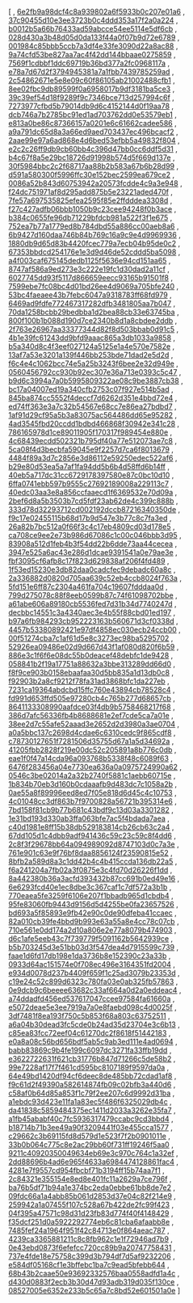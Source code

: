 [
, [6e2fb9a98dcf4c8a939802a6f5933b0c207e01a6](https://github.com/facebook/facebook-android-sdk/commit/6e2fb9a98dcf4c8a939802a6f5933b0c207e01a6)
, [37c90455d10e3ee3723b0c4ddd353a17f2a0a224](https://github.com/facebook/facebook-android-sdk/commit/37c90455d10e3ee3723b0c4ddd353a17f2a0a224)
, [b0012b5a66b76433ad59abcce54ee5114e5df6cb](https://github.com/facebook/facebook-android-sdk/commit/b0012b5a66b76433ad59abcce54ee5114e5df6cb)
, [028d430a3b48d05d0da133f44a0f07b9d72e6789](https://github.com/facebook/facebook-android-sdk/commit/028d430a3b48d05d0da133f44a0f07b9d72e6789)
, [001984c85bbb5ccb7a3df4e33fe3090d22a8ac88](https://github.com/facebook/facebook-android-sdk/commit/001984c85bbb5ccb7a3df4e33fe3090d22a8ac88)
, [9a74cfd53be827aa7ac4f42dd144bbaae0275859](https://github.com/facebook/facebook-android-sdk/commit/9a74cfd53be827aa7ac4f42dd144bbaae0275859)
, [7569f1cdbbf1ddc69719b36bd377a2fc0968117a](https://github.com/facebook/facebook-android-sdk/commit/7569f1cdbbf1ddc69719b36bd377a2fc0968117a)
, [e78a7d67d2f3794945381a7a1fbb7439785259ad](https://github.com/facebook/facebook-android-sdk/commit/e78a7d67d2f3794945381a7a1fbb7439785259ad)
, [2c54862671e5e8e09c60f86105ab21002488cfb1](https://github.com/facebook/facebook-android-sdk/commit/2c54862671e5e8e09c60f86105ab21002488cfb1)
, [8ee02fbc9db89599f0a6958017b9df3181ba5ce3](https://github.com/facebook/facebook-android-sdk/commit/8ee02fbc9db89599f0a6958017b9df3181ba5ce3)
, [39c39ef54d18f9289f9c7346bce713d257994c6f](https://github.com/facebook/facebook-android-sdk/commit/39c39ef54d18f9289f9c7346bce713d257994c6f)
, [7273977cfbd5b79014db9d6c4152144d0f19aa78](https://github.com/facebook/facebook-android-sdk/commit/7273977cfbd5b79014db9d6c4152144d0f19aa78)
, [dcb746a7b2785bc91ed1ad703762dd0e53579eb1](https://github.com/facebook/facebook-android-sdk/commit/dcb746a7b2785bc91ed1ad703762dd0e53579eb1)
, [e813a0be86c87366157a0201e6c61662cadee586](https://github.com/facebook/facebook-android-sdk/commit/e813a0be86c87366157a0201e6c61662cadee586)
, [a9a791dc65d8a3a66ed9aed703437ec496bcacf2](https://github.com/facebook/facebook-android-sdk/commit/a9a791dc65d8a3a66ed9aed703437ec496bcacf2)
, [2aae99e97a6ad868e4d6bed53efbb5a49832f804](https://github.com/facebook/facebook-android-sdk/commit/2aae99e97a6ad868e4d6bed53efbb5a49832f804)
, [e2c2c26ff9db9cb60bb4c396d47bb0cc6ddf5d31](https://github.com/facebook/facebook-android-sdk/commit/e2c2c26ff9db9cb60bb4c396d47bb0cc6ddf5d31)
, [b4c67f8a5e29bc18726d91998b574d5f669d137e](https://github.com/facebook/facebook-android-sdk/commit/b4c67f8a5e29bc18726d91998b574d5f669d137e)
, [30f5984bbc2c2f68717aa88b2b583a67b6b28d99](https://github.com/facebook/facebook-android-sdk/commit/30f5984bbc2c2f68717aa88b2b583a67b6b28d99)
, [d591a580300f5996ffc30e152bec2599ea679ce2](https://github.com/facebook/facebook-android-sdk/commit/d591a580300f5996ffc30e152bec2599ea679ce2)
, [0086a52b843d60753942a20573fcdde4c9a3e948](https://github.com/facebook/facebook-android-sdk/commit/0086a52b843d60753942a20573fcdde4c9a3e948)
, [f24dc751971af8d295add875b5e23221aded470f](https://github.com/facebook/facebook-android-sdk/commit/f24dc751971af8d295add875b5e23221aded470f)
, [7fe57a697535825efea2595f85e2ffdddea3308d](https://github.com/facebook/facebook-android-sdk/commit/7fe57a697535825efea2595f85e2ffdddea3308d)
, [f27c427adfb06bbb1050b9c23cee94248f0b3ace](https://github.com/facebook/facebook-android-sdk/commit/f27c427adfb06bbb1050b9c23cee94248f0b3ace)
, [b384c0655fe96db71229bfdcb981a522f3f1e675](https://github.com/facebook/facebook-android-sdk/commit/b384c0655fe96db71229bfdcb981a522f3f1e675)
, [752ea7b77a1779ed8b784dbd55a886cc00aeb8a6](https://github.com/facebook/facebook-android-sdk/commit/752ea7b77a1779ed8b784dbd55a886cc00aeb8a6)
, [6b9427d160daa746b84b769c16a9c9e4d9969936](https://github.com/facebook/facebook-android-sdk/commit/6b9427d160daa746b84b769c16a9c9e4d9969936)
, [1880db9d65d83b4420fcec779a7ecb04b95de0c2](https://github.com/facebook/facebook-android-sdk/commit/1880db9d65d83b4420fcec779a7ecb04b95de0c2)
, [67353bbdcd254176e1e3d9d46de52cddd5ba5098](https://github.com/facebook/facebook-android-sdk/commit/67353bbdcd254176e1e3d9d46de52cddd5ba5098)
, [a4f003caf675145dedb1125f5636e94cd151aa65](https://github.com/facebook/facebook-android-sdk/commit/a4f003caf675145dedb1125f5636e94cd151aa65)
, [8747af586a9ed273e3c222e19fc1d30dad2a11cf](https://github.com/facebook/facebook-android-sdk/commit/8747af586a9ed273e3c222e19fc1d30dad2a11cf)
, [6027745dd93f5117d866659eecc93165b91501f8](https://github.com/facebook/facebook-android-sdk/commit/6027745dd93f5117d866659eecc93165b91501f8)
, [7599ebe7fc08bc4d01bd26ee4d9069a705bfe240](https://github.com/facebook/facebook-android-sdk/commit/7599ebe7fc08bc4d01bd26ee4d9069a705bfe240)
, [53bc4faeaee43b7febc6047a9318783ff68fd979](https://github.com/facebook/facebook-android-sdk/commit/53bc4faeaee43b7febc6047a9318783ff68fd979)
, [6469ad9fdfe772467317282dfb3481805aa7b047](https://github.com/facebook/facebook-android-sdk/commit/6469ad9fdfe772467317282dfb3481805aa7b047)
, [70da1258bcbb29bedbba1d2bea88cb33e63745ba](https://github.com/facebook/facebook-android-sdk/commit/70da1258bcbb29bedbba1d2bea88cb33e63745ba)
, [800f100b1b088d190d7ce2340b8d1a8cbdee2ddb](https://github.com/facebook/facebook-android-sdk/commit/800f100b1b088d190d7ce2340b8d1a8cbdee2ddb)
, [2f763e26967aa33377344d82f8d503bbab0d91c5](https://github.com/facebook/facebook-android-sdk/commit/2f763e26967aa33377344d82f8d503bbab0d91c5)
, [4b1e39fc61243dd9bfd9aaac865a3db1033a9858](https://github.com/facebook/facebook-android-sdk/commit/4b1e39fc61243dd9bfd9aaac865a3db1033a9858)
, [b5a340d8c4f3eef027124a5125e1a4e570e7582e](https://github.com/facebook/facebook-android-sdk/commit/b5a340d8c4f3eef027124a5125e1a4e570e7582e)
, [13af7a53e3201a139f446bb253bde71dad2e5d2d](https://github.com/facebook/facebook-android-sdk/commit/13af7a53e3201a139f446bb253bde71dad2e5d2d)
, [f6c4e4c1062bcc74e5a25b3243f6bee2e32d949e](https://github.com/facebook/facebook-android-sdk/commit/f6c4e4c1062bcc74e5a25b3243f6bee2e32d949e)
, [0560456792cc930b92ec307e36a713e0393c5c47](https://github.com/facebook/facebook-android-sdk/commit/0560456792cc930b92ec307e36a713e0393c5c47)
, [b9d6c3994a7a0b5995809322ae08c9be3887cb38](https://github.com/facebook/facebook-android-sdk/commit/b9d6c3994a7a0b5995809322ae08c9be3887cb38)
, [bc17a04007ed19a340cfb2753c07f927e514b5ad](https://github.com/facebook/facebook-android-sdk/commit/bc17a04007ed19a340cfb2753c07f927e514b5ad)
, [845ba874cc5552f4deccf7d6262d351e4bbd72e4](https://github.com/facebook/facebook-android-sdk/commit/845ba874cc5552f4deccf7d6262d351e4bbd72e4)
, [ed74ff363e3a7c32b54567e68cc7e86ea27bdbd7](https://github.com/facebook/facebook-android-sdk/commit/ed74ff363e3a7c32b54567e68cc7e86ea27bdbd7)
, [1af91d29cf95a5b3a83075ac564486dd65e95282](https://github.com/facebook/facebook-android-sdk/commit/1af91d29cf95a5b3a83075ac564486dd65e95282)
, [4ad3545fbd20ccdd1bdbd466868f30942e341c28](https://github.com/facebook/facebook-android-sdk/commit/4ad3545fbd20ccdd1bdbd466868f30942e341c28)
, [786165978d1ce89011905f170317f989454e880e](https://github.com/facebook/facebook-android-sdk/commit/786165978d1ce89011905f170317f989454e880e)
, [4c68439ecdd502321b795df40a77e512073ae7c8](https://github.com/facebook/facebook-android-sdk/commit/4c68439ecdd502321b795df40a77e512073ae7c8)
, [5ca08f4d3becbfa59045e9f2257d7ca6f8013679](https://github.com/facebook/facebook-android-sdk/commit/5ca08f4d3becbfa59045e9f2257d7ca6f8013679)
, [4484f89a3d7c2856e3d86112e59250edec522af6](https://github.com/facebook/facebook-android-sdk/commit/4484f89a3d7c2856e3d86112e59250edec522af6)
, [b29e80d53ea5a7af1fa94dd5b6b4d58ffd6b14ff](https://github.com/facebook/facebook-android-sdk/commit/b29e80d53ea5a7af1fa94dd5b6b4d58ffd6b14ff)
, [40eb5a717dc31cc6729178397580e87c0bc10d10](https://github.com/facebook/facebook-android-sdk/commit/40eb5a717dc31cc6729178397580e87c0bc10d10)
, [6ffa0741ebb597b9555c27692189008a229113c7](https://github.com/facebook/facebook-android-sdk/commit/6ffa0741ebb597b9555c27692189008a229113c7)
, [40edc03aa3e8a856ccfaaecd1f6369532e70d09a](https://github.com/facebook/facebook-android-sdk/commit/40edc03aa3e8a856ccfaaecd1f6369532e70d09a)
, [2bef6d8a5b3503b7cd5fdf23ab62de4c399c888b](https://github.com/facebook/facebook-android-sdk/commit/2bef6d8a5b3503b7cd5fdf23ab62de4c399c888b)
, [333d78d32293712cd002192dccb87216340350de](https://github.com/facebook/facebook-android-sdk/commit/333d78d32293712cd002192dccb87216340350de)
, [f9c17e02455115b68d17b9d547e3b77c8c7fa3ed](https://github.com/facebook/facebook-android-sdk/commit/f9c17e02455115b68d17b9d547e3b77c8c7fa3ed)
, [26a82b7bc512a0f66f3c4c17eb4809cd03d178e5](https://github.com/facebook/facebook-android-sdk/commit/26a82b7bc512a0f66f3c4c17eb4809cd03d178e5)
, [ca708ce9ee2e73b986d67086c1c00c046bbb3d95](https://github.com/facebook/facebook-android-sdk/commit/ca708ce9ee2e73b986d67086c1c00c046bbb3d95)
, [83908a512d1feb4b3f54dd22b6dde73aa44cecea](https://github.com/facebook/facebook-android-sdk/commit/83908a512d1feb4b3f54dd22b6dde73aa44cecea)
, [3947e525a6ac43e286d1dcae9391541a0e79ae3e](https://github.com/facebook/facebook-android-sdk/commit/3947e525a6ac43e286d1dcae9391541a0e79ae3e)
, [fbf3095cf6afb8c17f823d629838af206f4fd489](https://github.com/facebook/facebook-android-sdk/commit/fbf3095cf6afb8c17f823d629838af206f4fd489)
, [1f53ed15230e3db82daa0cadcfec9debadc60a8c](https://github.com/facebook/facebook-android-sdk/commit/1f53ed15230e3db82daa0cadcfec9debadc60a8c)
, [2a336882d0820d705aa639c52eb4ccb8024f763a](https://github.com/facebook/facebook-android-sdk/commit/2a336882d0820d705aa639c52eb4ccb8024f763a)
, [5fd151e6ff87c2304a461fa704c19607fdddaa0d](https://github.com/facebook/facebook-android-sdk/commit/5fd151e6ff87c2304a461fa704c19607fdddaa0d)
, [799d275078c88f8eeb0599b87c74f61098702bbe](https://github.com/facebook/facebook-android-sdk/commit/799d275078c88f8eeb0599b87c74f61098702bbe)
, [a61abe606a89180cb5536fed7d31b34d7740247d](https://github.com/facebook/facebook-android-sdk/commit/a61abe606a89180cb5536fed7d31b34d7740247d)
, [decbbc14551c3a4340aec3e4b55f88cbd01ed197](https://github.com/facebook/facebook-android-sdk/commit/decbbc14551c3a4340aec3e4b55f88cbd01ed197)
, [b97a6fb984293cb952223163b560671d3cf0338d](https://github.com/facebook/facebook-android-sdk/commit/b97a6fb984293cb952223163b560671d3cf0338d)
, [4457b53380892421e97df4858ec030ecb24ccb00](https://github.com/facebook/facebook-android-sdk/commit/4457b53380892421e97df4858ec030ecb24ccb00)
, [00f51274cba7c1af61d5e8c3273ec98ba5295702](https://github.com/facebook/facebook-android-sdk/commit/00f51274cba7c1af61d5e8c3273ec98ba5295702)
, [52926ea09486e02d9d667d43f1af080d820f6b59](https://github.com/facebook/facebook-android-sdk/commit/52926ea09486e02d9d667d43f1af080d820f6b59)
, [886e3c1f6f6e08dc55b0deacef48debfc1de9428](https://github.com/facebook/facebook-android-sdk/commit/886e3c1f6f6e08dc55b0deacef48debfc1de9428)
, [058841b2f19a17751a88632a3bbe313289dd66d0](https://github.com/facebook/facebook-android-sdk/commit/058841b2f19a17751a88632a3bbe313289dd66d0)
, [f8f9ce903b0158ebaafaa30d5bb835a1d13db0c8](https://github.com/facebook/facebook-android-sdk/commit/f8f9ce903b0158ebaafaa30d5bb835a1d13db0c8)
, [f92903b2a8cf9212f78fa31ad3868bfc1da227eb](https://github.com/facebook/facebook-android-sdk/commit/f92903b2a8cf9212f78fa31ad3868bfc1da227eb)
, [7231ca19364abdcbd15ffc760e43894cb78528c4](https://github.com/facebook/facebook-android-sdk/commit/7231ca19364abdcbd15ffc760e43894cb78528c4)
, [fd991d653ffd505e97280cb4c765b277d68657cb](https://github.com/facebook/facebook-android-sdk/commit/fd991d653ffd505e97280cb4c765b277d68657cb)
, [8641133308990aafdce03f4db9b5758468217f68](https://github.com/facebook/facebook-android-sdk/commit/8641133308990aafdce03f4db9b5758468217f68)
, [386d7afc56336fb4b8688681e2ef7cde5ca7a01e](https://github.com/facebook/facebook-android-sdk/commit/386d7afc56336fb4b8688681e2ef7cde5ca7a01e)
, [38ee2d7c55afe52aaad3e2652d2d3980a3ae0704](https://github.com/facebook/facebook-android-sdk/commit/38ee2d7c55afe52aaad3e2652d2d3980a3ae0704)
, [a0a5bbc137c2698d4cdae6c6310cedc9f865cdf8](https://github.com/facebook/facebook-android-sdk/commit/a0a5bbc137c2698d4cdae6c6310cedc9f865cdf8)
, [c78730127651f7281506d35755d67a1a5d34692a](https://github.com/facebook/facebook-android-sdk/commit/c78730127651f7281506d35755d67a1a5d34692a)
, [41205fbb2828f219e00dc52c205891a8b776c0db](https://github.com/facebook/facebook-android-sdk/commit/41205fbb2828f219e00dc52c205891a8b776c0db)
, [eae1f0f47a14cda96a093768b5338f48c6089f63](https://github.com/facebook/facebook-android-sdk/commit/eae1f0f47a14cda96a093768b5338f48c6089f63)
, [6476f283456a04e7730ea636a0a0975724990a62](https://github.com/facebook/facebook-android-sdk/commit/6476f283456a04e7730ea636a0a0975724990a62)
, [0546c3be02014a2a32b2740f5881c1aebb60715e](https://github.com/facebook/facebook-android-sdk/commit/0546c3be02014a2a32b2740f5881c1aebb60715e)
, [1b834b70eb3d160b0cdaaafb9d483dc7c1058a2b](https://github.com/facebook/facebook-android-sdk/commit/1b834b70eb3d160b0cdaaafb9d483dc7c1058a2b)
, [0ae55a8f89996eed8ed7f05e818d6d45c4c10753](https://github.com/facebook/facebook-android-sdk/commit/0ae55a8f89996eed8ed7f05e818d6d45c4c10753)
, [4c01048cc3df863b7f9700828a56721b395314e6](https://github.com/facebook/facebook-android-sdk/commit/4c01048cc3df863b7f9700828a56721b395314e6)
, [7bd158f81cb9b77b681c43bdf9c13d03a3301282](https://github.com/facebook/facebook-android-sdk/commit/7bd158f81cb9b77b681c43bdf9c13d03a3301282)
, [1e31bd193d330ab3ffa063bfe7ac5f4bdada7aea](https://github.com/facebook/facebook-android-sdk/commit/1e31bd193d330ab3ffa063bfe7ac5f4bdada7aea)
, [c40d1981e8ff15b38db529183814cb26cb63c2a4](https://github.com/facebook/facebook-android-sdk/commit/c40d1981e8ff15b38db529183814cb26cb63c2a4)
, [67dd105d1c4dbb9adf941436c59c23c59c8f4dd6](https://github.com/facebook/facebook-android-sdk/commit/67dd105d1c4dbb9adf941436c59c23c59c8f4dd6)
, [2c8f3f29678bb64a094989092d8747103d0c7a3e](https://github.com/facebook/facebook-android-sdk/commit/2c8f3f29678bb64a094989092d8747103d0c7a3e)
, [761e901c63e9f76bf8daa8856124f23590815e52](https://github.com/facebook/facebook-android-sdk/commit/761e901c63e9f76bf8daa8856124f23590815e52)
, [8bfb2a589d8a3c1dd42b4c4b415ccda136db22a5](https://github.com/facebook/facebook-android-sdk/commit/8bfb2a589d8a3c1dd42b4c4b415ccda136db22a5)
, [f6a241204a7fb02a3f0875e3c4fd70d26226f1dd](https://github.com/facebook/facebook-android-sdk/commit/f6a241204a7fb02a3f0875e3c4fd70d26226f1dd)
, [8a442380b36a3acfd393432b87cc691b0ed49e16](https://github.com/facebook/facebook-android-sdk/commit/8a442380b36a3acfd393432b87cc691b0ed49e16)
, [6e6293fcd40e1ec8dbe3c367caf1c7df572a3b1b](https://github.com/facebook/facebook-android-sdk/commit/6e6293fcd40e1ec8dbe3c367caf1c7df572a3b1b)
, [770eaea5fe3259f6106e207f1bbadb965d1cbdb4](https://github.com/facebook/facebook-android-sdk/commit/770eaea5fe3259f6106e207f1bbadb965d1cbdb4)
, [95fe83060fb9443d9156d5d4255be0fa23657526](https://github.com/facebook/facebook-android-sdk/commit/95fe83060fb9443d9156d5d4255be0fa23657526)
, [bd693a5f85893e9fb42e90c0de90dfeba41ccaec](https://github.com/facebook/facebook-android-sdk/commit/bd693a5f85893e9fb42e90c0de90dfeba41ccaec)
, [82a010cb39fe4bbd9b993e63a55a8e4cc78c07cb](https://github.com/facebook/facebook-android-sdk/commit/82a010cb39fe4bbd9b993e63a55a8e4cc78c07cb)
, [710e561e0dd174a2d10a806e2e77a8079b474903](https://github.com/facebook/facebook-android-sdk/commit/710e561e0dd174a2d10a806e2e77a8079b474903)
, [d6c1afe5eeb43c7f739779f5091162b5642939ce](https://github.com/facebook/facebook-android-sdk/commit/d6c1afe5eeb43c7f739779f5091162b5642939ce)
, [b5b703245d3e51bb03d3f547dea4d7915599c739](https://github.com/facebook/facebook-android-sdk/commit/b5b703245d3e51bb03d3f547dea4d7915599c739)
, [faae1d6fd17db198e1da3736b8e152390c23a33b](https://github.com/facebook/facebook-android-sdk/commit/faae1d6fd17db198e1da3736b8e152390c23a33b)
, [0933d64ac151574e0f708ec496e3164351fd2004](https://github.com/facebook/facebook-android-sdk/commit/0933d64ac151574e0f708ec496e3164351fd2004)
, [e934d0078d237b4409f659f1c25ad3079b23353d](https://github.com/facebook/facebook-android-sdk/commit/e934d0078d237b4409f659f1c25ad3079b23353d)
, [c19e24c52c899d6323c780fa03e0ab325fb57863](https://github.com/facebook/facebook-android-sdk/commit/c19e24c52c899d6323c780fa03e0ab325fb57863)
, [0e9dcb9c6beeee63682c33af664a0d2a0eddeac4](https://github.com/facebook/facebook-android-sdk/commit/0e9dcb9c6beeee63682c33af664a0d2a0eddeac4)
, [a74ddadfd456ed537617047ccee97584fa61660a](https://github.com/facebook/facebook-android-sdk/commit/a74ddadfd456ed537617047ccee97584fa61660a)
, [e5072deae5e3ee7919a7a0e8faebd098c4d0025f](https://github.com/facebook/facebook-android-sdk/commit/e5072deae5e3ee7919a7a0e8faebd098c4d0025f)
, [3df7481f8ea193f750c5b853f68a803c63752511](https://github.com/facebook/facebook-android-sdk/commit/3df7481f8ea193f750c5b853f68a803c63752511)
, [a6a04b30dead3fc5cde0b24ad35d23704e3c6b13](https://github.com/facebook/facebook-android-sdk/commit/a6a04b30dead3fc5cde0b24ad35d23704e3c6b13)
, [c85ea83fcc72eef04c61270dc2f8618f51442183](https://github.com/facebook/facebook-android-sdk/commit/c85ea83fcc72eef04c61270dc2f8618f51442183)
, [e0a8a08c56bd656bdf5ab5c9ab3ed111e4ad0694](https://github.com/facebook/facebook-android-sdk/commit/e0a8a08c56bd656bdf5ab5c9ab3ed111e4ad0694)
, [babb83869c9b4fe199c6097dc3271fa33ffb19dd](https://github.com/facebook/facebook-android-sdk/commit/babb83869c9b4fe199c6097dc3271fa33ffb19dd)
, [e3622722631f621cb31776b847d71266c5de58b2](https://github.com/facebook/facebook-android-sdk/commit/e3622722631f621cb31776b847d71266c5de58b2)
, [99e7228af17f7f461cd595bc8107189f9597da0a](https://github.com/facebook/facebook-android-sdk/commit/99e7228af17f7f461cd595bc8107189f9597da0a)
, [64e49bd1420df94cf6deec8de485bb72cdad1af8](https://github.com/facebook/facebook-android-sdk/commit/64e49bd1420df94cf6deec8de485bb72cdad1af8)
, [f9c61d2f49390a582614874fb09c02bfb3a440d6](https://github.com/facebook/facebook-android-sdk/commit/f9c61d2f49390a582614874fb09c02bfb3a440d6)
, [c58af0b64d85a853f1c79f2ee207c6d9992d31ba](https://github.com/facebook/facebook-android-sdk/commit/c58af0b64d85a853f1c79f2ee207c6d9992d31ba)
, [a1ebdc93d423e11fa1a83ec5f486f6325029db4c](https://github.com/facebook/facebook-android-sdk/commit/a1ebdc93d423e11fa1a83ec5f486f6325029db4c)
, [da41838c5859484375ec1411d2033a3262e35fa7](https://github.com/facebook/facebook-android-sdk/commit/da41838c5859484375ec1411d2033a3262e35fa7)
, [a1fb45ababf40c7fc5936317479ccabc9cd3bbd4](https://github.com/facebook/facebook-android-sdk/commit/a1fb45ababf40c7fc5936317479ccabc9cd3bbd4)
, [b18714b71b3ee49a90f3209441f03e455cca1577](https://github.com/facebook/facebook-android-sdk/commit/b18714b71b3ee49a90f3209441f03e455cca1577)
, [c29662c3b69115fd8d579d1e523f7f2b0901011e](https://github.com/facebook/facebook-android-sdk/commit/c29662c3b69115fd8d579d1e523f7f2b0901011e)
, [33b0b064c775c8e2ac29bb60f731ff19246f5aa0](https://github.com/facebook/facebook-android-sdk/commit/33b0b064c775c8e2ac29bb60f731ff19246f5aa0)
, [9211c40920350049634eb69e3c970c764c1a32ef](https://github.com/facebook/facebook-android-sdk/commit/9211c40920350049634eb69e3c970c764c1a32ef)
, [2dd88696b4ad6e965f4633a6984474128861fac4](https://github.com/facebook/facebook-android-sdk/commit/2dd88696b4ad6e965f4633a6984474128861fac4)
, [4281e7f9557cd954fbcbf71b3194ff15b74aa7f1](https://github.com/facebook/facebook-android-sdk/commit/4281e7f9557cd954fbcbf71b3194ff15b74aa7f1)
, [2c84321e355154e8ed8e401fc11a2629a7ce796f](https://github.com/facebook/facebook-android-sdk/commit/2c84321e355154e8ed8e401fc11a2629a7ce796f)
, [ba76b5df71b94a1e374bc2eda0ebbe61bb8de7e2](https://github.com/facebook/facebook-android-sdk/commit/ba76b5df71b94a1e374bc2eda0ebbe61bb8de7e2)
, [09fdc66a1a4abb85b061d2853d37e04c82f214e9](https://github.com/facebook/facebook-android-sdk/commit/09fdc66a1a4abb85b061d2853d37e04c82f214e9)
, [259942a1a07455f107c528a67b422de2fc99f423](https://github.com/facebook/facebook-android-sdk/commit/259942a1a07455f107c528a67b422de2fc99f423)
, [04f395a47571c98d31d23fb83d774f40f4148429](https://github.com/facebook/facebook-android-sdk/commit/04f395a47571c98d31d23fb83d774f40f4148429)
, [f35dcf251d0a5922292774eb6c81cba6afaabb8e](https://github.com/facebook/facebook-android-sdk/commit/f35dcf251d0a5922292774eb6c81cba6afaabb8e)
, [7485fef24a1964f951f42c84713e0f864aeac787](https://github.com/facebook/facebook-android-sdk/commit/7485fef24a1964f951f42c84713e0f864aeac787)
, [4239ca3365881211c8c8fb962c1e1f72946ad7b9](https://github.com/facebook/facebook-android-sdk/commit/4239ca3365881211c8c8fb962c1e1f72946ad7b9)
, [0e43ebd0873f6efefcc720cc89b9a20747758431](https://github.com/facebook/facebook-android-sdk/commit/0e43ebd0873f6efefcc720cc89b9a20747758431)
, [737e4fde18e75758c399d3b794df7d5af9232206](https://github.com/facebook/facebook-android-sdk/commit/737e4fde18e75758c399d3b794df7d5af9232206)
, [e584df05168cf1e3bffebc1ba7c9ead5bfebb644](https://github.com/facebook/facebook-android-sdk/commit/e584df05168cf1e3bffebc1ba7c9ead5bfebb644)
, [68b43b2caae50e93692332576baa0558adfd1a4c](https://github.com/facebook/facebook-android-sdk/commit/68b43b2caae50e93692332576baa0558adfd1a4c)
, [d430d0883f2ecb3b30d47d93adb319d035f130ce](https://github.com/facebook/facebook-android-sdk/commit/d430d0883f2ecb3b30d47d93adb319d035f130ce)
, [08527005e6352e233b5c65a7c8bd52e601501a0e](https://github.com/facebook/facebook-android-sdk/commit/08527005e6352e233b5c65a7c8bd52e601501a0e)
]